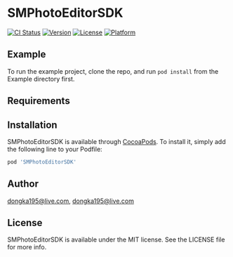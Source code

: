 # SMPhotoEditorSDK

[![CI Status](https://img.shields.io/travis/dongka195@live.com/SMPhotoEditorSDK.svg?style=flat)](https://travis-ci.org/dongka195@live.com/SMPhotoEditorSDK)
[![Version](https://img.shields.io/cocoapods/v/SMPhotoEditorSDK.svg?style=flat)](https://cocoapods.org/pods/SMPhotoEditorSDK)
[![License](https://img.shields.io/cocoapods/l/SMPhotoEditorSDK.svg?style=flat)](https://cocoapods.org/pods/SMPhotoEditorSDK)
[![Platform](https://img.shields.io/cocoapods/p/SMPhotoEditorSDK.svg?style=flat)](https://cocoapods.org/pods/SMPhotoEditorSDK)

## Example

To run the example project, clone the repo, and run `pod install` from the Example directory first.

## Requirements

## Installation

SMPhotoEditorSDK is available through [CocoaPods](https://cocoapods.org). To install
it, simply add the following line to your Podfile:

```ruby
pod 'SMPhotoEditorSDK'
```

## Author

dongka195@live.com, dongka195@live.com

## License

SMPhotoEditorSDK is available under the MIT license. See the LICENSE file for more info.
